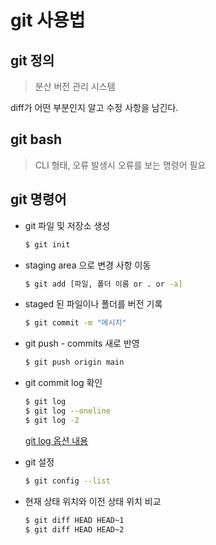 # git 사용법

## git 정의

> 분산 버전 관리 시스템

diff가 어떤 부분인지 알고 수정 사항을 남긴다.

## git bash

> CLI 형태, 오류 발생시 오류를 보는 명령어 필요

## git 명령어

- git 파일 및 저장소 생성

  ```bash
  $ git init
  ```

- staging area 으로 변경 사항 이동

  ```bash
  $ git add [파일, 폴더 이름 or . or -a]
  ```

- staged  된 파일이나 폴더를 버전 기록

  ```bash
  $ git commit -m "메시지"
  ```

- git push - commits 새로 반영

  ```bash
  $ git push origin main 
  ```

- git commit log 확인

  ```bash
  $ git log 
  $ git log --oneline 
  $ git log -2 
  ```

  [git log 옵션 내용](https://git-scm.com/book/ko/v2/Git%EC%9D%98-%EA%B8%B0%EC%B4%88-%EC%BB%A4%EB%B0%8B-%ED%9E%88%EC%8A%A4%ED%86%A0%EB%A6%AC-%EC%A1%B0%ED%9A%8C%ED%95%98%EA%B8%B0)

- git 설정

  ```bash
  $ git config --list
  ```

- 현재 상태 위치와 이전 상태 위치 비교 

  ```bash
  $ git diff HEAD HEAD~1
  $ git diff HEAD HEAD~2
  ```

  



